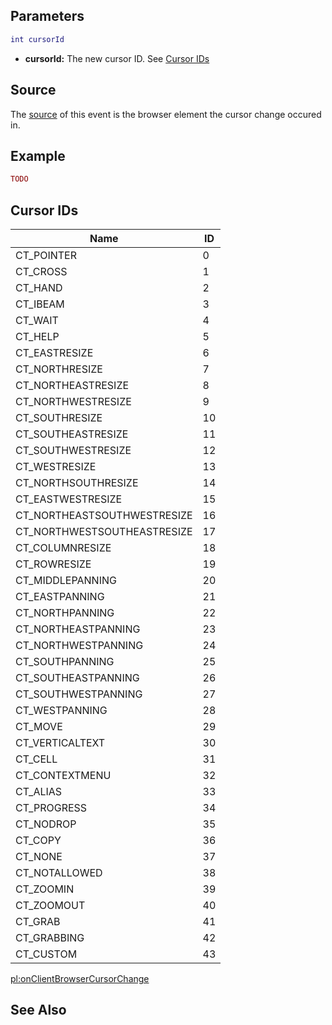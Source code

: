 Parameters
----------

``` lua
int cursorId
```

-   **cursorId:** The new cursor ID. See [Cursor IDs](/docs/#Cursor_IDs.md "wikilink")

Source
------

The [source](/docs/event_system#Event_source.md "wikilink") of this event is the browser element the cursor change occured in.

Example
-------

``` lua
TODO
```

Cursor IDs
----------

| Name                         | ID  |
|------------------------------|-----|
| CT\_POINTER                  | 0   |
| CT\_CROSS                    | 1   |
| CT\_HAND                     | 2   |
| CT\_IBEAM                    | 3   |
| CT\_WAIT                     | 4   |
| CT\_HELP                     | 5   |
| CT\_EASTRESIZE               | 6   |
| CT\_NORTHRESIZE              | 7   |
| CT\_NORTHEASTRESIZE          | 8   |
| CT\_NORTHWESTRESIZE          | 9   |
| CT\_SOUTHRESIZE              | 10  |
| CT\_SOUTHEASTRESIZE          | 11  |
| CT\_SOUTHWESTRESIZE          | 12  |
| CT\_WESTRESIZE               | 13  |
| CT\_NORTHSOUTHRESIZE         | 14  |
| CT\_EASTWESTRESIZE           | 15  |
| CT\_NORTHEASTSOUTHWESTRESIZE | 16  |
| CT\_NORTHWESTSOUTHEASTRESIZE | 17  |
| CT\_COLUMNRESIZE             | 18  |
| CT\_ROWRESIZE                | 19  |
| CT\_MIDDLEPANNING            | 20  |
| CT\_EASTPANNING              | 21  |
| CT\_NORTHPANNING             | 22  |
| CT\_NORTHEASTPANNING         | 23  |
| CT\_NORTHWESTPANNING         | 24  |
| CT\_SOUTHPANNING             | 25  |
| CT\_SOUTHEASTPANNING         | 26  |
| CT\_SOUTHWESTPANNING         | 27  |
| CT\_WESTPANNING              | 28  |
| CT\_MOVE                     | 29  |
| CT\_VERTICALTEXT             | 30  |
| CT\_CELL                     | 31  |
| CT\_CONTEXTMENU              | 32  |
| CT\_ALIAS                    | 33  |
| CT\_PROGRESS                 | 34  |
| CT\_NODROP                   | 35  |
| CT\_COPY                     | 36  |
| CT\_NONE                     | 37  |
| CT\_NOTALLOWED               | 38  |
| CT\_ZOOMIN                   | 39  |
| CT\_ZOOMOUT                  | 40  |
| CT\_GRAB                     | 41  |
| CT\_GRABBING                 | 42  |
| CT\_CUSTOM                   | 43  |

[pl:onClientBrowserCursorChange](/docs/pl:onClientBrowserCursorChange.md "wikilink")

See Also
--------
